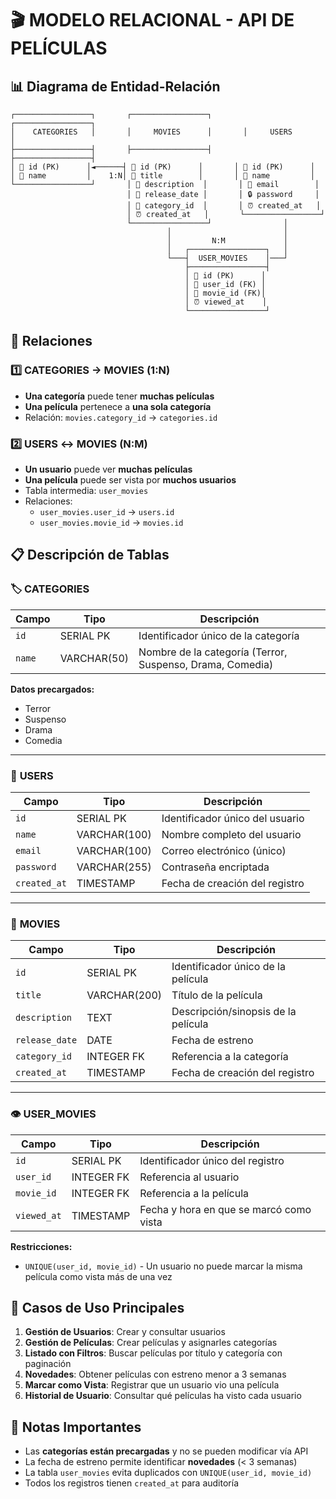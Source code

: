 # 🎬 MODELO RELACIONAL - API DE PELÍCULAS

## 📊 Diagrama de Entidad-Relación

```
┌─────────────────┐       ┌─────────────────┐       ┌─────────────────┐
│    CATEGORIES   │       │     MOVIES      │       │     USERS       │
├─────────────────┤       ├─────────────────┤       ├─────────────────┤
│ 🔑 id (PK)      │◄──────┤ 🔑 id (PK)      │       │ 🔑 id (PK)      │
│ 📝 name         │    1:N│ 📝 title        │       │ 👤 name         │
└─────────────────┘       │ 📄 description  │       │ 📧 email        │
                          │ 📅 release_date │       │ 🔒 password     │
                          │ 🔗 category_id  │       │ ⏰ created_at   │
                          │ ⏰ created_at   │       └─────────────────┘
                          └─────────────────┘                │
                                   │                         │
                                   │         N:M             │
                                   │   ┌─────────────────┐   │
                                   └───┤  USER_MOVIES    │───┘
                                       ├─────────────────┤
                                       │ 🔑 id (PK)      │
                                       │ 🔗 user_id (FK) │
                                       │ 🔗 movie_id (FK)│
                                       │ ⏰ viewed_at    │
                                       └─────────────────┘
```

## 🔗 Relaciones

### 1️⃣ CATEGORIES → MOVIES (1:N)

- **Una categoría** puede tener **muchas películas**
- **Una película** pertenece a **una sola categoría**
- Relación: `movies.category_id` → `categories.id`

### 2️⃣ USERS ↔ MOVIES (N:M)

- **Un usuario** puede ver **muchas películas**
- **Una película** puede ser vista por **muchos usuarios**
- Tabla intermedia: `user_movies`
- Relaciones:
  - `user_movies.user_id` → `users.id`
  - `user_movies.movie_id` → `movies.id`

## 📋 Descripción de Tablas

### 🏷️ **CATEGORIES**

| Campo  | Tipo        | Descripción                                               |
| ------ | ----------- | --------------------------------------------------------- |
| `id`   | SERIAL PK   | Identificador único de la categoría                       |
| `name` | VARCHAR(50) | Nombre de la categoría (Terror, Suspenso, Drama, Comedia) |

**Datos precargados:**

- Terror
- Suspenso
- Drama
- Comedia

---

### 👤 **USERS**

| Campo        | Tipo         | Descripción                     |
| ------------ | ------------ | ------------------------------- |
| `id`         | SERIAL PK    | Identificador único del usuario |
| `name`       | VARCHAR(100) | Nombre completo del usuario     |
| `email`      | VARCHAR(100) | Correo electrónico (único)      |
| `password`   | VARCHAR(255) | Contraseña encriptada           |
| `created_at` | TIMESTAMP    | Fecha de creación del registro  |

---

### 🎥 **MOVIES**

| Campo          | Tipo         | Descripción                         |
| -------------- | ------------ | ----------------------------------- |
| `id`           | SERIAL PK    | Identificador único de la película  |
| `title`        | VARCHAR(200) | Título de la película               |
| `description`  | TEXT         | Descripción/sinopsis de la película |
| `release_date` | DATE         | Fecha de estreno                    |
| `category_id`  | INTEGER FK   | Referencia a la categoría           |
| `created_at`   | TIMESTAMP    | Fecha de creación del registro      |

---

### 👁️ **USER_MOVIES**

| Campo       | Tipo       | Descripción                             |
| ----------- | ---------- | --------------------------------------- |
| `id`        | SERIAL PK  | Identificador único del registro        |
| `user_id`   | INTEGER FK | Referencia al usuario                   |
| `movie_id`  | INTEGER FK | Referencia a la película                |
| `viewed_at` | TIMESTAMP  | Fecha y hora en que se marcó como vista |

**Restricciones:**

- `UNIQUE(user_id, movie_id)` - Un usuario no puede marcar la misma película como vista más de una vez

## 🎯 Casos de Uso Principales

1. **Gestión de Usuarios**: Crear y consultar usuarios
2. **Gestión de Películas**: Crear películas y asignarles categorías
3. **Listado con Filtros**: Buscar películas por título y categoría con paginación
4. **Novedades**: Obtener películas con estreno menor a 3 semanas
5. **Marcar como Vista**: Registrar que un usuario vio una película
6. **Historial de Usuario**: Consultar qué películas ha visto cada usuario

## 📝 Notas Importantes

- Las **categorías están precargadas** y no se pueden modificar vía API
- La fecha de estreno permite identificar **novedades** (< 3 semanas)
- La tabla `user_movies` evita duplicados con `UNIQUE(user_id, movie_id)`
- Todos los registros tienen `created_at` para auditoría
